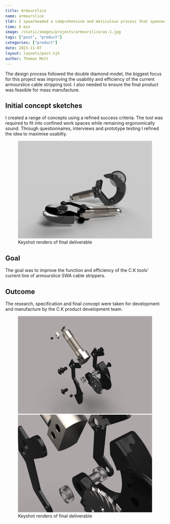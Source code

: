 ```yaml
---
title: Armourslice
name: armourslice
tldr: I spearheaded a comprehensive and meticulous process that spanned over two years.
time: 6 min
image: /static/images/projects/armourslice/as-1.jpg
tags: ["post", "product"]
categories: ["product"]
date: 2023-11-07
layout: layouts/post.njk
author: Thomas Mott
---
```


The design process followed the double diamond model, the biggest focus for this project was improving the usability and efficiency of the current armourslice cable stripping tool. I also needed to ensure the final product was feasible for mass manufacture.

## Initial concept sketches

I created a range of concepts using a refined success criteria. The tool was required to fit into confined work spaces while remaining ergonomically sound. Through questionnaires, interviews and prototype testing I refined the idea to maximise usabilty.

<figure>
	<img
		src="/static/images/projects/armourslice/as.jpg"
		alt="sketches for ripple project"
	/>
	<figcaption>
		Keyshot renders of final deliverable
	</figcaption>
</figure>

## Goal

The goal was to improve the function and efficiency of the C.K tools' current line of armourslice SWA cable strippers.

## Outcome

The research, specification and final concept were taken for development and manufacture by the C.K product development team.

<figure>
	<img
		src="/static/images/projects/armourslice/as-1.jpg"
		alt="ripple product mockup"
	/>
	<img
		src="/static/images/projects/armourslice/as-2.jpg"
		alt="ripple 3d model"
	/>
	<figcaption>
		Keyshot renders of final deliverable
	</figcaption>
</figure>
